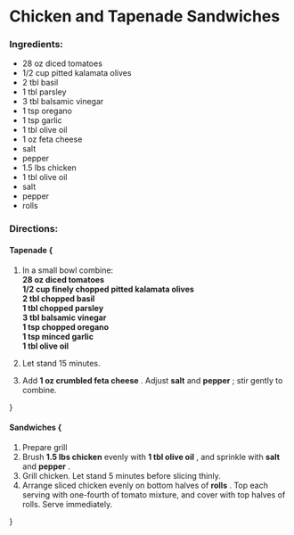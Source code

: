 # Chicken and Tapenade Sandwiches 

### Ingredients: 
* 28 oz diced tomatoes
* 1/2 cup pitted kalamata olives
* 2 tbl basil
* 1 tbl parsley
* 3 tbl balsamic vinegar
* 1 tsp oregano
* 1 tsp garlic
* 1 tbl olive oil
* 1 oz feta cheese
*  salt
*  pepper
* 1.5 lbs chicken
* 1 tbl olive oil
*  salt
*  pepper
*  rolls

### Directions: 

#### Tapenade {
1. In a small bowl combine:  
**28 oz diced tomatoes**   
**1/2 cup finely chopped pitted kalamata olives**   
**2 tbl chopped basil**   
**1 tbl chopped parsley**   
**3 tbl balsamic vinegar**   
**1 tsp chopped oregano**   
**1 tsp minced garlic**   
**1 tbl olive oil**   


2. Let stand 15 minutes. 
3. Add **1 oz crumbled feta cheese** . Adjust **salt** and **pepper** ; stir gently to combine. 

}


#### Sandwiches {
1. Prepare grill 
2. Brush **1.5 lbs chicken** evenly with **1 tbl olive oil** , and sprinkle with **salt** and **pepper** . 
3. Grill chicken. Let stand 5 minutes before slicing thinly. 
4. Arrange sliced chicken evenly on bottom halves of **rolls** . Top each serving with one-fourth of tomato mixture, and cover with top halves of rolls. Serve immediately. 

}


